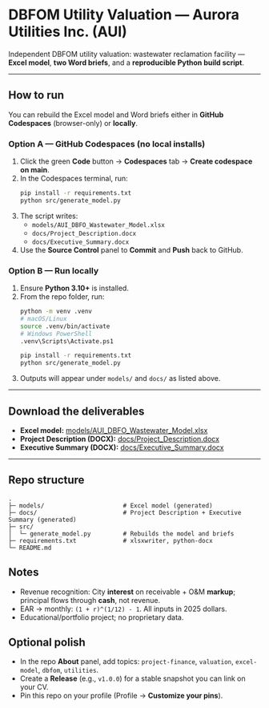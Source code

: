 # DBFOM Utility Valuation — Aurora Utilities Inc. (AUI)

Independent DBFOM utility valuation: wastewater reclamation facility — **Excel model**, **two Word briefs**, and a **reproducible Python build script**.

---

## How to run

You can rebuild the Excel model and Word briefs either in **GitHub Codespaces** (browser-only) or **locally**.

### Option A — GitHub Codespaces (no local installs)
1. Click the green **Code** button → **Codespaces** tab → **Create codespace on main**.
2. In the Codespaces terminal, run:
   ```bash
   pip install -r requirements.txt
   python src/generate_model.py
   ```
3. The script writes:
   - `models/AUI_DBFO_Wastewater_Model.xlsx`
   - `docs/Project_Description.docx`
   - `docs/Executive_Summary.docx`
4. Use the **Source Control** panel to **Commit** and **Push** back to GitHub.

### Option B — Run locally
1. Ensure **Python 3.10+** is installed.
2. From the repo folder, run:
   ```bash
   python -m venv .venv
   # macOS/Linux
   source .venv/bin/activate
   # Windows PowerShell
   .venv\Scripts\Activate.ps1

   pip install -r requirements.txt
   python src/generate_model.py
   ```
3. Outputs will appear under `models/` and `docs/` as listed above.

---

## Download the deliverables

- **Excel model:** [models/AUI_DBFO_Wastewater_Model.xlsx](models/AUI_DBFO_Wastewater_Model.xlsx)  
- **Project Description (DOCX):** [docs/Project_Description.docx](docs/Project_Description.docx)  
- **Executive Summary (DOCX):** [docs/Executive_Summary.docx](docs/Executive_Summary.docx)

---

## Repo structure
```text
.
├─ models/                      # Excel model (generated)
├─ docs/                        # Project Description + Executive Summary (generated)
├─ src/
│  └─ generate_model.py         # Rebuilds the model and briefs
├─ requirements.txt             # xlsxwriter, python-docx
└─ README.md
```

## Notes
- Revenue recognition: City **interest** on receivable + O&M **markup**; principal flows through **cash**, not revenue.
- EAR → monthly: `(1 + r)^(1/12) - 1`. All inputs in 2025 dollars.
- Educational/portfolio project; no proprietary data.

## Optional polish
- In the repo **About** panel, add topics: `project-finance`, `valuation`, `excel-model`, `dbfom`, `utilities`.
- Create a **Release** (e.g., `v1.0.0`) for a stable snapshot you can link on your CV.
- Pin this repo on your profile (Profile → **Customize your pins**).
